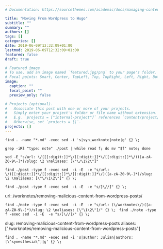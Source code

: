 ```yaml
---
# Documentation: https://sourcethemes.com/academic/docs/managing-content/

title: "Moving From Wordpress to Hugo"
subtitle: ""
summary: ""
authors: []
tags: []
categories: []
date: 2019-06-09T12:32:09+01:00
lastmod: 2019-06-09T12:32:09+01:00
featured: false
draft: true

# Featured image
# To use, add an image named `featured.jpg/png` to your page's folder.
# Focal points: Smart, Center, TopLeft, Top, TopRight, Left, Right, BottomLeft, Bottom, BottomRight.
image:
  caption: ""
  focal_point: ""
  preview_only: false

# Projects (optional).
#   Associate this post with one or more of your projects.
#   Simply enter your project's folder or file name without extension.
#   E.g. `projects = ["internal-project"]` references `content/project/deep-learning/index.md`.
#   Otherwise, set `projects = []`.
projects: []
---
```


` find . -name "*.md" -exec sed -i 's|syn_worknote|note|g' {} \; `

` grep -iRl "type: note" ./post | while read f; do mv "$f" note; done `

 ` sed -E "s/url: \/([[:digit:]]*\/[[:digit:]]*\/[[:digit:]]*\/)([a-zA-Z0-9\-]*)/slug: \2 \naliases: [\"\/\1\2\"]" `

 ` find ./post -type f -exec sed  -i -E  -e "s/url: \/([[:digit:]]*\/[[:digit:]]*\/[[:digit:]]*\/)([a-zA-Z0-9\-]*)/slug: \2 \naliases: [\"\/\1\2\"]" {} \; `

 ` find ./post -type f -exec sed  -i -E  -e "s/]\//]" {} \; `

 url: /worknotes/removing-malicious-content-from-wordpress-posts/

 ` find ./note -type f -exec sed  -i -E  -e "s/url: (\/worknotes\/)([a-zA-Z0-9\-]*)/slug: \2 \naliases: [\"\1\2\"]/" {} \; `
 `  find ./note -type f -exec sed  -i -E  -e "s/]\//]/" {} \; `

slug: removing-malicious-content-from-wordpress-posts 
aliases: ["/worknotes/removing-malicious-content-from-wordpress-posts"]

` find . -name "*.md" -exec sed -i 's|author: Julian|authors: [\"synesthesia\"]|g' {} \; `



